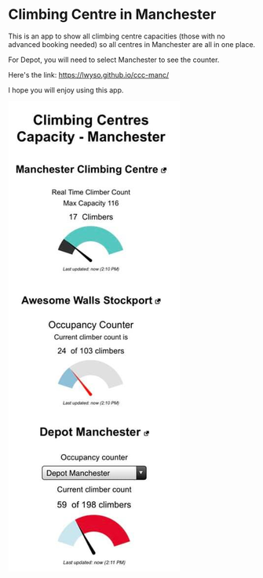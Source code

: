 # Climbing Centre in Manchester

This is an app to show all climbing centre capacities (those with no advanced booking needed) so all centres in Manchester are all in one place.

For Depot, you will need to select Manchester to see the counter.

Here's the link: https://lwyso.github.io/ccc-manc/

I hope you will enjoy using this app.

![Image of app](https://github.com/lwyso/ccc-manc/blob/master/screenshot-ccc.jpg)
